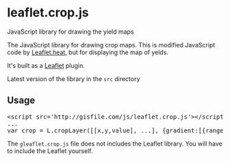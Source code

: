 # leaflet.crop.js
JavaScript library for drawing the yield maps

The JavaScript library for drawing crop maps. 
This is modified JavaScript code by <a href="https://github.com/Leaflet/Leaflet.heat">Leaflet.heat</a>, but for displaying the map of yelds.

It's built as a <a href="http://leafletjs.com/">Leaflet</a> plugin.

<p>Latest version of the library in the <code>src</code> directory</p>

<h2>Usage</h2>

<div class="highlight highlight-html">
<pre>
&lt;script src='http://gisfile.com/js/leaflet.crop.js'&gt;&lt;/script&gt;
...
var crop = L.cropLayer([[x,y,value], ...], {gradient:[{range:value}, ...]}).addTo(map);
</pre>
</div>

<p>The <code>gleaflet.crop.js</code> file does not includes the Leaflet library. 
You will have to include the Leaflet yourself.</p>
